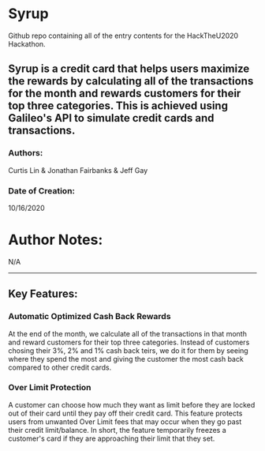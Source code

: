 # Syrup
Github repo containing all of the entry contents for the HackTheU2020 Hackathon. 

## Syrup is a credit card that helps users maximize the rewards by calculating all of the transactions for the month and rewards customers for their top three categories. This is achieved using Galileo's API to simulate credit cards and transactions. 

 ### Authors:
 Curtis Lin & Jonathan Fairbanks & Jeff Gay

 ### Date of Creation: 
10/16/2020

 # Author Notes: 
 N/A

 ---

## Key Features:

### Automatic Optimized Cash Back Rewards
At the end of the month, we calculate all of the transactions in that month and reward customers for their top three categories. Instead of customers chosing their 3%, 2% and 1% cash back teirs, we do it for them by seeing where they spend the most and giving the customer the most cash back compared to other credit cards. 

### Over Limit Protection
A customer can choose how much they want as limit before they are locked out of their card until they pay off their credit card. This feature protects users from unwanted Over Limit fees that may occur when they go past their credit limit/balance. In short, the feature temporarily freezes a customer's card if they are approaching their limit that they set.
